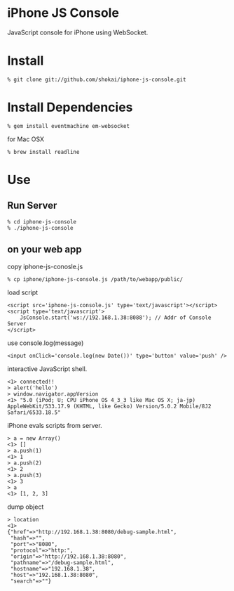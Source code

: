 iPhone JS Console
=================

JavaScript console for iPhone using WebSocket.


Install
=======

    % git clone git://github.com/shokai/iphone-js-console.git


Install Dependencies
====================

    % gem install eventmachine em-websocket


for Mac OSX

    % brew install readline



Use
===

Run Server
----------

    % cd iphone-js-console
    % ./iphone-js-console


on your web app
---------------

copy iphone-js-conosle.js

    % cp iphone/iphone-js-console.js /path/to/webapp/public/


load script

    <script src='iphone-js-console.js' type='text/javascript'></script>
    <script type='text/javascript'>
        JsConsole.start('ws://192.168.1.38:8088'); // Addr of Console Server
    </script>


use console.log(message)

    <input onClick='console.log(new Date())' type='button' value='push' />


interactive JavaScript shell.

    <1> connected!!
    > alert('hello')
    > window.navigator.appVersion
    <1> "5.0 (iPod; U; CPU iPhone OS 4_3_3 like Mac OS X; ja-jp) AppleWebKit/533.17.9 (KHTML, like Gecko) Version/5.0.2 Mobile/8J2 Safari/6533.18.5"

iPhone evals scripts from server.

    > a = new Array()
    <1> []
    > a.push(1)
    <1> 1
    > a.push(2)
    <1> 2
    > a.push(3)
    <1> 3
    > a
    <1> [1, 2, 3]


dump object

    > location
    <1> 
    {"href"=>"http://192.168.1.38:8080/debug-sample.html",
     "hash"=>"",
     "port"=>"8080",
     "protocol"=>"http:",
     "origin"=>"http://192.168.1.38:8080",
     "pathname"=>"/debug-sample.html",
     "hostname"=>"192.168.1.38",
     "host"=>"192.168.1.38:8080",
     "search"=>""}